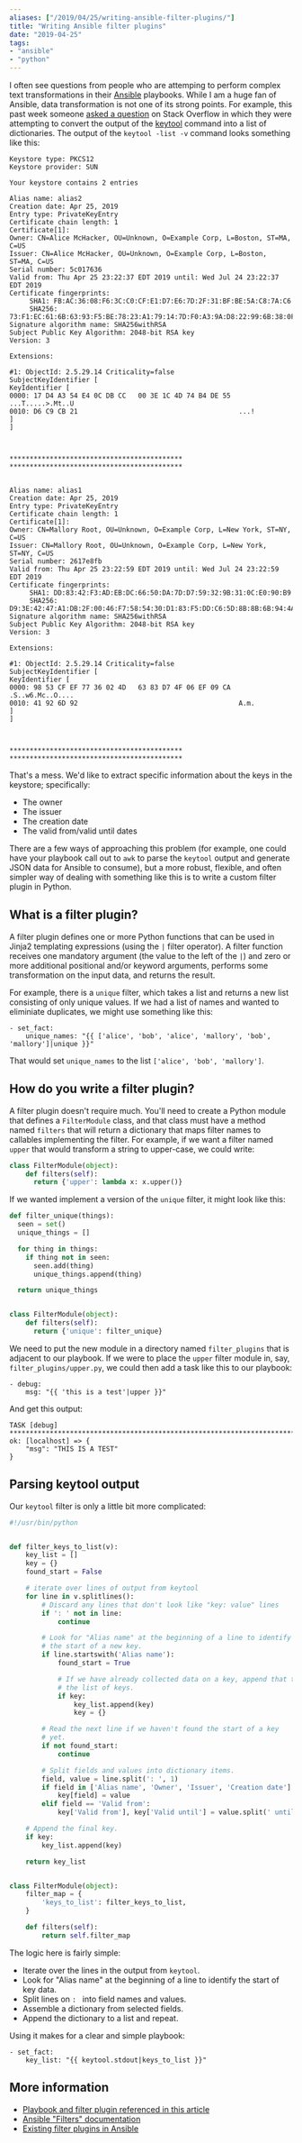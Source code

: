 ```yaml
---
aliases: ["/2019/04/25/writing-ansible-filter-plugins/"]
title: "Writing Ansible filter plugins"
date: "2019-04-25"
tags:
- "ansible"
- "python"
---
```


I often see questions from people who are attemping to perform complex text transformations in their [Ansible][] playbooks. While I am a huge fan of Ansible, data transformation is not one of its strong  points. For example, this past week someone [asked a question][55854394] on Stack Overflow in which they were attempting to convert the output of the [keytool][] command into a list of dictionaries.  The output of the `keytool -list -v` command looks something like this:

[ansible]: https://www.ansible.com/
[55854394]: https://stackoverflow.com/questions/55853384/ansible-build-list-dictionary-with-from-list-of-strings/55854394
[keytool]: https://docs.oracle.com/javase/8/docs/technotes/tools/unix/keytool.html


```
Keystore type: PKCS12
Keystore provider: SUN

Your keystore contains 2 entries

Alias name: alias2
Creation date: Apr 25, 2019
Entry type: PrivateKeyEntry
Certificate chain length: 1
Certificate[1]:
Owner: CN=Alice McHacker, OU=Unknown, O=Example Corp, L=Boston, ST=MA, C=US
Issuer: CN=Alice McHacker, OU=Unknown, O=Example Corp, L=Boston, ST=MA, C=US
Serial number: 5c017636
Valid from: Thu Apr 25 23:22:37 EDT 2019 until: Wed Jul 24 23:22:37 EDT 2019
Certificate fingerprints:
	 SHA1: FB:AC:36:08:F6:3C:C0:CF:E1:D7:E6:7D:2F:31:BF:BE:5A:C8:7A:C6
	 SHA256: 73:F1:EC:61:6B:63:93:F5:BE:78:23:A1:79:14:7D:F0:A3:9A:D8:22:99:6B:38:0F:D6:38:AA:93:B5:58:8E:E0
Signature algorithm name: SHA256withRSA
Subject Public Key Algorithm: 2048-bit RSA key
Version: 3

Extensions: 

#1: ObjectId: 2.5.29.14 Criticality=false
SubjectKeyIdentifier [
KeyIdentifier [
0000: 17 D4 A3 54 E4 0C DB CC   00 3E 1C 4D 74 B4 DE 55  ...T.....>.Mt..U
0010: D6 C9 CB 21                                        ...!
]
]



*******************************************
*******************************************


Alias name: alias1
Creation date: Apr 25, 2019
Entry type: PrivateKeyEntry
Certificate chain length: 1
Certificate[1]:
Owner: CN=Mallory Root, OU=Unknown, O=Example Corp, L=New York, ST=NY, C=US
Issuer: CN=Mallory Root, OU=Unknown, O=Example Corp, L=New York, ST=NY, C=US
Serial number: 2617e8fb
Valid from: Thu Apr 25 23:22:59 EDT 2019 until: Wed Jul 24 23:22:59 EDT 2019
Certificate fingerprints:
	 SHA1: DD:83:42:F3:AD:EB:DC:66:50:DA:7D:D7:59:32:9B:31:0C:E0:90:B9
	 SHA256: D9:3E:42:47:A1:DB:2F:00:46:F7:58:54:30:D1:83:F5:DD:C6:5D:8B:8B:6B:94:4A:34:B0:0D:D8:6F:7A:6E:B6
Signature algorithm name: SHA256withRSA
Subject Public Key Algorithm: 2048-bit RSA key
Version: 3

Extensions: 

#1: ObjectId: 2.5.29.14 Criticality=false
SubjectKeyIdentifier [
KeyIdentifier [
0000: 98 53 CF EF 77 36 02 4D   63 83 D7 4F 06 EF 09 CA  .S..w6.Mc..O....
0010: 41 92 6D 92                                        A.m.
]
]



*******************************************
*******************************************
```

That's a mess. We'd like to extract specific information about the keys in the keystore; specifically:

- The owner
- The issuer
- The creation date
- The valid from/valid until dates

There are a few ways of approaching this problem (for example, one could have your playbook call out to `awk` to parse the `keytool` output and generate JSON data for Ansible to consume), but a more robust, flexible, and often simpler way of dealing with something like this is to write a custom filter plugin in Python.

## What is a filter plugin?

A filter plugin defines one or more Python functions that can be used in Jinja2 templating expressions (using the `|` filter operator).  A filter function receives one mandatory argument (the value to the left of the `|`) and zero or more additional positional and/or keyword arguments, performs some transformation on the input data, and returns the result.

For example, there is a `unique` filter, which takes a list and returns a new list consisting of only unique values. If we had a list of names and wanted to eliminiate duplicates, we might use something like this:


```ansible
- set_fact:
    unique_names: "{{ ['alice', 'bob', 'alice', 'mallory', 'bob', 'mallory']|unique }}" 
```

That would set `unique_names` to the list `['alice', 'bob', 'mallory']`.

## How do you write a filter plugin?

A filter plugin doesn't require much.  You'll need to create a Python module that defines a `FilterModule` class, and that class must have a method named `filters` that will return a dictionary that maps filter names to callables implementing the filter.  For example, if we want a filter named `upper` that would transform a string to upper-case, we could write:

```python
class FilterModule(object):
    def filters(self):
      return {'upper': lambda x: x.upper()}
```

If we wanted implement a version of the `unique` filter, it might look like this:

```python
def filter_unique(things):
  seen = set()
  unique_things = []

  for thing in things:
    if thing not in seen:
      seen.add(thing)
      unique_things.append(thing)

  return unique_things


class FilterModule(object):
    def filters(self):
      return {'unique': filter_unique}
```

We need to put the new module in a directory named `filter_plugins` that is adjacent to our playbook. If we were to place the `upper` filter module in, say, `filter_plugins/upper.py`, we could then add a task like this to our playbook:

```ansible
- debug:
    msg: "{{ 'this is a test'|upper }}"
```

And get this output:

```
TASK [debug] **********************************************************************************
ok: [localhost] => {
    "msg": "THIS IS A TEST"
}
```

## Parsing keytool output

Our `keytool` filter is only a little bit more complicated:

```python
#!/usr/bin/python


def filter_keys_to_list(v):
    key_list = []
    key = {}
    found_start = False

    # iterate over lines of output from keytool
    for line in v.splitlines():
        # Discard any lines that don't look like "key: value" lines
        if ': ' not in line:
            continue

        # Look for "Alias name" at the beginning of a line to identify
        # the start of a new key.
        if line.startswith('Alias name'):
            found_start = True

            # If we have already collected data on a key, append that to
            # the list of keys.
            if key:
                key_list.append(key)
                key = {}

        # Read the next line if we haven't found the start of a key
        # yet.
        if not found_start:
            continue

        # Split fields and values into dictionary items.
        field, value = line.split(': ', 1)
        if field in ['Alias name', 'Owner', 'Issuer', 'Creation date']:
            key[field] = value
        elif field == 'Valid from':
            key['Valid from'], key['Valid until'] = value.split(' until: ')

    # Append the final key.
    if key:
        key_list.append(key)

    return key_list


class FilterModule(object):
    filter_map = {
        'keys_to_list': filter_keys_to_list,
    }

    def filters(self):
        return self.filter_map

```

The logic here is fairly simple:

- Iterate over the lines in the output from `keytool`.
- Look for "Alias name" at the beginning of a line to identify
  the start of key data.
- Split lines on `: ` into field names and values.
- Assemble a dictionary from selected fields.
- Append the dictionary to a list and repeat.

Using it makes for a clear and simple playbook:


```ansible
- set_fact:
    key_list: "{{ keytool.stdout|keys_to_list }}"
```

## More information

- [Playbook and filter plugin referenced in this article](https://github.com/larsks/blog-2019-04-25-filter-plugins)
- [Ansible "Filters" documentation](https://docs.ansible.com/ansible/latest/user_guide/playbooks_filters.html)
- [Existing filter plugins in Ansible](https://github.com/ansible/ansible/tree/devel/lib/ansible/plugins/filter)
